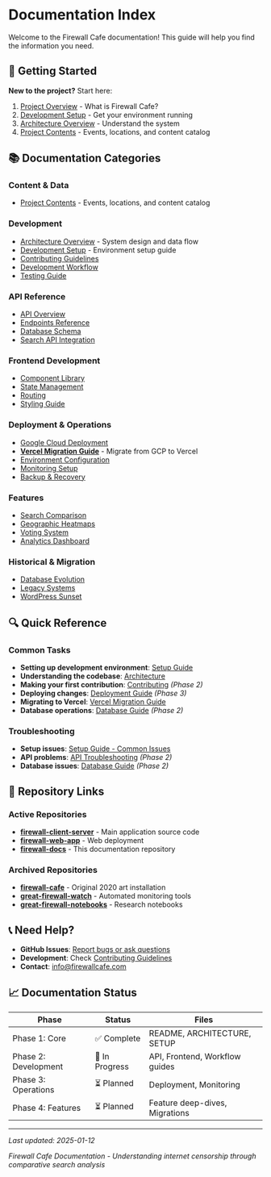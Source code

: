 # Documentation Index

Welcome to the Firewall Cafe documentation! This guide will help you find the information you need.

## 🚀 Getting Started

**New to the project?** Start here:
1. [Project Overview](../README.md) - What is Firewall Cafe?
2. [Development Setup](./SETUP.md) - Get your environment running
3. [Architecture Overview](./ARCHITECTURE.md) - Understand the system
4. [Project Contents](./CONTENTS.md) - Events, locations, and content catalog

## 📚 Documentation Categories

### Content & Data
- [Project Contents](./CONTENTS.md) - Events, locations, and content catalog

### Development
- [Architecture Overview](./ARCHITECTURE.md) - System design and data flow
- [Development Setup](./SETUP.md) - Environment setup guide
- [Contributing Guidelines](./development/CONTRIBUTING.md)
- [Development Workflow](./development/WORKFLOW.md)
- [Testing Guide](./development/TESTING.md)

### API Reference
- [API Overview](./api/README.md)
- [Endpoints Reference](./api/ENDPOINTS.md)
- [Database Schema](./api/DATABASE.md)
- [Search API Integration](./api/SEARCH-APIS.md)

### Frontend Development
- [Component Library](./frontend/COMPONENTS.md)
- [State Management](./frontend/STATE-MANAGEMENT.md)
- [Routing](./frontend/ROUTING.md)
- [Styling Guide](./frontend/STYLING.md)

### Deployment & Operations
- [Google Cloud Deployment](./deployment/GOOGLE-CLOUD.md)
- **[Vercel Migration Guide](./deployment/VERCEL-MIGRATION.md)** - Migrate from GCP to Vercel
- [Environment Configuration](./deployment/ENVIRONMENT.md)
- [Monitoring Setup](./deployment/MONITORING.md)
- [Backup & Recovery](./deployment/BACKUP.md)

### Features
- [Search Comparison](./features/SEARCH-COMPARISON.md)
- [Geographic Heatmaps](./features/HEATMAPS.md)
- [Voting System](./features/VOTING.md)
- [Analytics Dashboard](./features/ANALYTICS.md)

### Historical & Migration
- [Database Evolution](./migrations/database-evolution.md)
- [Legacy Systems](./migrations/legacy-systems.md)
- [WordPress Sunset](./migrations/wordpress-sunset.md)

## 🔍 Quick Reference

### Common Tasks
- **Setting up development environment**: [Setup Guide](./SETUP.md)
- **Understanding the codebase**: [Architecture](./ARCHITECTURE.md)
- **Making your first contribution**: [Contributing](./development/CONTRIBUTING.md) _(Phase 2)_
- **Deploying changes**: [Deployment Guide](./deployment/GOOGLE-CLOUD.md) _(Phase 3)_
- **Migrating to Vercel**: [Vercel Migration Guide](./deployment/VERCEL-MIGRATION.md)
- **Database operations**: [Database Guide](./api/DATABASE.md) _(Phase 2)_

### Troubleshooting
- **Setup issues**: [Setup Guide - Common Issues](./SETUP.md#common-issues)
- **API problems**: [API Troubleshooting](./api/README.md) _(Phase 2)_
- **Database issues**: [Database Guide](./api/DATABASE.md) _(Phase 2)_

## 🔗 Repository Links

### Active Repositories
- **[firewall-client-server](https://github.com/FIREWALL-cafe/firewall-client-server)** - Main application source code
- **[firewall-web-app](https://github.com/FIREWALL-cafe/firewall-web-app)** - Web deployment
- **[firewall-docs](https://github.com/FIREWALL-cafe/firewall-docs)** - This documentation repository

### Archived Repositories
- **[firewall-cafe](https://github.com/FIREWALL-cafe/firewall-cafe)** - Original 2020 art installation
- **[great-firewall-watch](https://github.com/FIREWALL-cafe/great-firewall-watch)** - Automated monitoring tools
- **[great-firewall-notebooks](https://github.com/FIREWALL-cafe/great-firewall-notebooks)** - Research notebooks

## 📞 Need Help?

- **GitHub Issues**: [Report bugs or ask questions](https://github.com/FIREWALL-cafe/firewall-client-server/issues)
- **Development**: Check [Contributing Guidelines](./development/CONTRIBUTING.md)
- **Contact**: info@firewallcafe.com

## 📈 Documentation Status

| Phase | Status | Files |
|-------|--------|-------|
| Phase 1: Core | ✅ Complete | README, ARCHITECTURE, SETUP |
| Phase 2: Development | 🔄 In Progress | API, Frontend, Workflow guides |
| Phase 3: Operations | ⏳ Planned | Deployment, Monitoring |
| Phase 4: Features | ⏳ Planned | Feature deep-dives, Migrations |

---

*Last updated: 2025-01-12*

*Firewall Cafe Documentation - Understanding internet censorship through comparative search analysis*